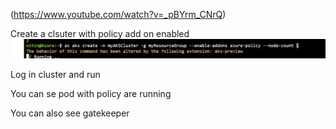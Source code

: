 (https://www.youtube.com/watch?v=_pBYrm_CNrQ)

Create a clsuter with policy add on enabled 
<img src="images/1.png">

Log in cluster and run 

You can se pod with policy are running 

You can also see gatekeeper

